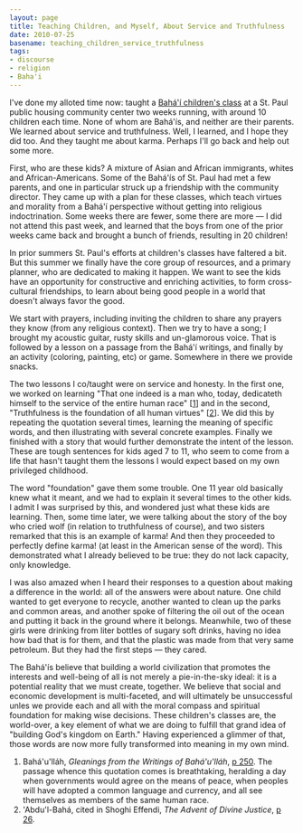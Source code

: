 ```yaml
---
layout: page
title: Teaching Children, and Myself, About Service and Truthfulness
date: 2010-07-25
basename: teaching_children_service_truthfulness
tags:
- discourse
- religion
- Baha'i
---
```


I've done my alloted time now: taught a <a
href="http://www.bahai.us/bahai-children">Bah&aacute;'&iacute; children's
class</a> at a St. Paul public housing community center two weeks running, with
around 10 children each time. None of whom are Bah&aacute;'&iacute;s, and
neither are their parents. We learned about service and truthfulness. Well, I
learned, and I hope they did too. And they taught me about karma. Perhaps I'll
go back and help out some more.

<!--more-->

First, who are these kids? A mixture of Asian and African immigrants, whites and
African-Americans. Some of the Bah&aacute;'&iacute;s of St. Paul had met a few
parents, and one in particular struck up a friendship with the community
director. They came up with a plan for these classes, which teach virtues and
morality from a Bah&aacute;'&iacute; perspective without getting into religious
indoctrination. Some weeks there are fewer, some there are more &mdash; I did
not attend this past week, and learned that the boys from one of the prior weeks
came back and brought a bunch of friends, resulting in 20 children!

In prior summers St. Paul's efforts at children's classes have faltered a bit.
But this summer we finally have the core group of resources, and a primary
planner, who are dedicated to making it happen. We want to see the kids have an
opportunity for constructive and enriching activities, to form cross-cultural
friendships, to learn about being good people in a world that doesn't always
favor the good.

We start with prayers, including inviting the children to share any prayers they
know (from any religious context). Then we try to have a song; I brought my
acoustic guitar, rusty skills and un-glamorous voice. That is followed by a
lesson on a passage from the Bah&aacute;'&iacute; writings, and finally by an
activity (coloring, painting, etc) or game. Somewhere in there we provide
snacks.

The two lessons I co/taught were on service and honesty. In the first one, we
worked on learning "That one indeed is a man who, today, dedicateth  himself to
the service of the entire human race" [<a href="#one">1</a>] and in the second,
"Truthfulness is the foundation of all human virtues" [<a href="#two">2</a>]. We
did this by repeating the quotation several times, learning the meaning of
specific words, and then illustrating with several concrete examples. Finally we
finished with a story that would further demonstrate the intent of the lesson.
These are tough sentences for kids aged 7 to 11, who seem to come from a life
that hasn't taught them the lessons I would expect based on my own privileged
childhood.

The word "foundation" gave them some trouble. One 11 year old basically knew
what it meant, and we had to explain it several times to the other kids. I admit
I was surprised by this, and wondered just what these kids are learning. Then,
some time later, we were talking about the story of the boy who cried wolf (in
relation to truthfulness of course), and two sisters remarked that this is an
example of karma! And then they proceeded to perfectly define karma! (at least
in the American sense of the word). This demonstrated what I already believed to
be true: they do not lack capacity, only knowledge.

I was also amazed when I heard their responses to a question about making a
difference in the world: all of the answers were about nature. One child wanted
to get everyone to recycle, another wanted to clean up the parks and common
areas, and another spoke of filtering the oil out of the ocean and putting it
back in the ground where it belongs. Meanwhile, two of these girls were drinking
from liter bottles of sugary soft drinks, having no idea how bad that is for
them, and that the plastic was made from that very same petroleum. But they had
the first steps &mdash; they cared.

The Bah&aacute;'&iacute;s believe that building a world civilization that
promotes the interests and well-being of all is not merely a pie-in-the-sky
ideal: it is a potential reality that we must create, together. We believe that
social and economic development is multi-faceted, and will ultimately be
unsuccessful unles we provide each and all with the moral compass and spiritual
foundation for making wise decisions. These children's classes are, the
world-over, a key element of what we are doing to fulfill that grand idea of
"building God's kingdom on Earth." Having experienced a glimmer of that, those
words are now more fully transformed into meaning in my own mind.

1. <a name="one"></a>Bah&aacute;'u'll&aacute;h, _Gleanings from the Writings of
   Bah&aacute;'u'll&aacute;h_, <a
   href="http://reference.bahai.org/en/t/b/GWB/gwb-117.html">p 250</a>. The
   passage whence this quotation comes is breathtaking, heralding a day when
   governments would agree on the means of peace, when peoples will have adopted
   a common language and currency, and all see themselves as members of the same
   human race.
1. <a name="two"></a>'Abdu'l-Bah&aacute;, cited in Shoghi Effendi, _The Advent
   of Divine Justice_, <a
   href="http://reference.bahai.org/en/t/se/ADJ/adj-2.html">p 26</a>.
